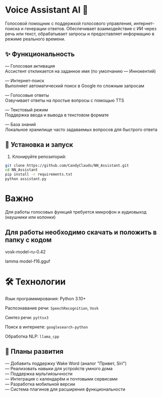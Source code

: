 # Voice Assistant AI 🤖

Голосовой помощник с поддержкой голосового управления, интернет-поиска и генерации ответов.
Обеспечивает взаимодействие с ИИ через речь или текст, обрабатывает запросы и предоставляет информацию в режиме реального времени.

## ✨ Функциональность
— Голосовая активация  
  Ассистент откликается на заданное имя (по умолчанию — Иннокентий)

— Интернет-поиск  
  Выполняет автоматический поиск в Google по сложным запросам

— Голосовые ответы  
  Озвучивает ответы на простые вопросы с помощью TTS

— Текстовый режим  
  Поддержка ввода и вывода в текстовом формате

— База знаний  
  Локальное хранилище часто задаваемых вопросов для быстрого ответа

## 🚀 Установка и запуск
1. Клонируйте репозиторий:
```bash
git clone https://github.com/CandyClauds/NN_Assistant.git
cd NN_Assistant
pip install -r requirements.txt
python assistant.py
```
# Важно

Для работы голосовых функций требуется микрофон и аудиовыход (наушники или колонки)

## Для работы необходимо скачать и положить в папку с кодом
  vosk-model-ru-0.42
  
  lamma model-f16.gguf
  
# 🛠️ Технологии

Язык программирования: Python 3.10+

Распознавание речи: `SpeechRecognition`, `Vosk`

Синтез речи: `pyttsx3`

Поиск в интернете: `googlesearch-python`

Обработка NLP: `llama_cpp`

## 📌 Планы развития

— Добавить поддержку Wake Word (аналог "Привет, Siri")  
— Реализовать навыки для устройств умного дома  
— Поддержка мультиязычности  
— Интеграция с календарём и почтовыми сервисами  
— Разработка мобильной версии  
— Система плагинов для расширения функциональности
